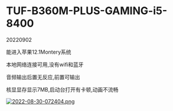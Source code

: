 # TUF-B360M-PLUS-GAMING-i5-8400
20220902  

能进入苹果12.1Montery系统  

本地网络连接可用,没有wifi和蓝牙  

音频输出后置无反应,前置可输出  

核显显存显示7MB,启动台打开有卡顿,动画不流畅  



[![2022-08-30-072404.png](https://i.postimg.cc/5tS5b97Q/2022-08-30-072404.png)](https://postimg.cc/p9y5BvtP)

